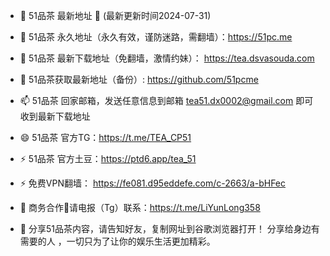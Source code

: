 - 👋 51品茶 最新地址 👋 (最新更新时间2024-07-31)
- 👀 51品茶 永久地址（永久有效，谨防迷路，需翻墙）：https://51pc.me
- 🌱 51品茶 最新下载地址（免翻墙，激情约妹）： https://tea.dsvasouda.com
- 💞️ 51品茶获取最新地址（备份）: https://github.com/51pcme
- 📫 51品茶 回家邮箱，发送任意信息到邮箱 tea51.dx0002@gmail.com 即可收到最新下载地址

- 😄 51品茶 官方TG：https://t.me/TEA_CP51
- ⚡ 51品茶 官方土豆：https://ptd6.app/tea_51
- ⚡ 免费VPN翻墙： https://fe081.d95eddefe.com/c-2663/a-bHFec
- 🤝 商务合作🤝请电报（Tg）联系：https://t.me/LiYunLong358
- 🤝 分享51品茶内容，请告知好友，复制网址到谷歌浏览器打开！  分享给身边有需要的人 ，一切只为了让你的娱乐生活更加精彩。
<!---
51pcme/51pcme is a ✨ special ✨ repository because its `README.md` (this file) appears on your GitHub profile.
You can click the Preview link to take a look at your changes.
--->
